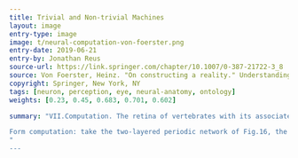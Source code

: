 ```yaml
---
title: Trivial and Non-trivial Machines
layout: image
entry-type: image
image: t/neural-computation-von-foerster.png
entry-date: 2019-06-21
entry-by: Jonathan Reus
source-url: https://link.springer.com/chapter/10.1007/0-387-21722-3_8
source: Von Foerster, Heinz. "On constructing a reality." Understanding understanding. Springer, New York, NY, 2003. 211-227.
copyright: Springer, New York, NY
tags: [neuron, perception, eye, neural-anatomy, ontology]
weights: [0.23, 0.45, 0.683, 0.701, 0.602]

summary: "VII.Computation. The retina of vertebrates with its associated nervous tissue is a typical case of neural computation. Fig.15 is a schematic representation of a mammalian retina and its post-retinal network. The layer labeled #1 represents the array of rods and cones, and layer #2 the bodies and nuclei of these cells. Layer #3 identifies the general region where the axons of the receptors synapse with the dendritic ramifications of the bipolar cells (#4) which, in turn, synapse in layer #5 with the dendrites of the ganglion cells (#6) whose activity is transmitted to deeper regions of the brain via their axons which are bundled together to form the optic nerve (#7). Computation takes place within the two  layers labeled #3 and #5, that is, where the synapses are located.

Form computation: take the two-layered periodic network of Fig.16, the upper layer representing receptor cells sensitive to, say, 'light'. Each of these receptors is connected to three neurons in the lower (computing) layer, with two excitatory synapses on the neuron directly below (symbolized by buttons attached to the body), and with one inhibitory synapse (symbolized by a loop around the tip) attached to each of the two neurons, one to the left and one to the right. It is clear that the computing layer will not respond to uniform light projected on the receptive layer, for the two excitatory stimulion a computer neuron will be exactly compensated by the inhibitory signals coming from the two lateral receptors.This zero-response will prevail under strongest and weakest stimulation as well as to slow or rapid changes of the illumination. The legitimate question may now arise. Why this complex apparatus that doesn't do a thing? Consider now Fig.17 in which an obstruction is placed in the light path illuminating the layer of receptors. Again all neurons of the lower layer will remain silent, except the one at the edge of the obstruction, for it receives two excitatory signals from the receptor above, but only one inhibitory signal from the sensor to the left. We now understand the important function of this net, for it computes any spatial variation in the visual eld of this "eye", independent of intensity of the ambient light and its temporal variations, and independent of place and extension of the obstruction.
"
---
```

